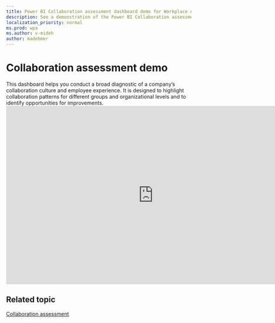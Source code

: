 ```yaml
---
title: Power BI Collaboration assessment dashboard demo for Workplace Analytics
description: See a demonstration of the Power BI Collaboration assessment dashboard
localization_priority: normal 
ms.prod: wpa
ms.author: v-mideh
author: madehmer
---
```

# Collaboration assessment demo

This dashboard helps you conduct a broad diagnostic of a company’s collaboration culture and employee experience. It is designed to highlight collaboration patterns for different groups and organizational levels and to identify opportunities for improvements.
<br><iframe width="800" height="486" src="https://msit.powerbi.com/view?r=eyJrIjoiYzNmZjNjNmUtNDY1Yi00NmZlLThiOWItZGQ0MjdkMWJjMDQ0IiwidCI6IjcyZjk4OGJmLTg2ZjEtNDFhZi05MWFiLTJkN2NkMDExZGI0NyIsImMiOjV9&embedImagePlaceholder=true&pageName=ReportSection" frameborder="0" allowFullScreen="true"></iframe>


## Related topic

[Collaboration assessment](../tutorials/power-bi-collab-assess.md)
